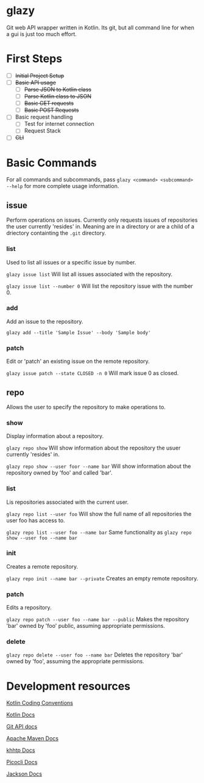 # glazy
Git web API wrapper written in Kotlin. Its git, but all command line for when a gui is just too much effort.

# First Steps
- [ ] ~~Initial Project Setup~~
- [ ] ~~Basic API usage~~
  - [ ] ~~Parse JSON to Kotlin class~~
  - [ ] ~~Parse Kotlin class to JSON~~
  - [ ] ~~Basic GET requests~~
  - [ ] ~~Basic POST Requests~~
- [ ] Basic request handling
  - [ ] Test for internet connection
  - [ ] Request Stack
- [ ] ~~CLI~~

# Basic Commands
For all commands and subcommands, pass `glazy <command> <subcommand> --help` for more complete usage information.
## issue
Perform operations on issues. Currently only requests issues of repositories the user currently 'resides' in. Meaning are in a directory or are a child of a driectory containting the `.git` directory.
### list
Used to list all issues or a specific issue by number.

`glazy issue list` Will list all issues associated with the repository.

`glazy issue list --number 0` Will list the repository issue with the number 0.

### add
Add an issue to the repository.

`glazy add --title 'Sample Issue' --body 'Sample body'`

### patch
Edit or 'patch' an existing issue on the remote repository.

`glazy issue patch --state CLOSED -n 0` Will mark issue 0 as closed.

## repo
Allows the user to specify the repository to make operations to.

### show
Display information about a repository.

`glazy repo show` Will show information about the repository the usuer currently 'resides' in.

`glazy repo show --user foor --name bar` Will show information about the repository owned by 'foo' and called 'bar'.

### list 
Lis repositories associated with the current user.

`glazy repo list --user foo` Will show the full name of all repositories the user foo has access to.

`glazy repo list --user foo --name bar` Same functionality as `glazy repo show --user foo --name bar`

### init
Creates a remote repository.

`glazy repo init --name bar --private` Creates an empty remote repository.

### patch
Edits a repository.

`glazy repo patch --user foo --name bar --public` Makes the repository 'bar' owned by 'foo' public, assuming appropriate permissions.

### delete
`glazy repo delete --user foo --name bar` Deletes the repository 'bar' owned by 'foo', assuming the appropriate permissions.

# Development resources
[Kotlin Coding Conventions](https://kotlinlang.org/docs/reference/coding-conventions.html)

[Kotlin Docs](https://kotlinlang.org/docs/reference/)

[Git API docs](https://developer.github.com/v3/)

[Apache Maven Docs](https://maven.apache.org/guides/getting-started/index.html)

[khhtp Docs](https://khttp.readthedocs.io/en/latest/)

[Picocli Docs](https://picocli.info/)

[Jackson Docs](https://github.com/FasterXML/jackson-docs)
